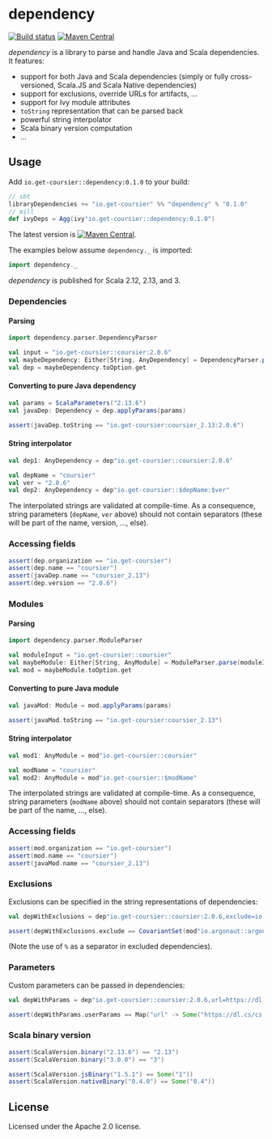 # dependency

[![Build status](https://github.com/coursier/dependency/workflows/CI/badge.svg)](https://github.com/coursier/dependency/actions?query=workflow%3ACI)
[![Maven Central](https://img.shields.io/maven-central/v/io.get-coursier/dependency_3.svg)](https://maven-badges.herokuapp.com/maven-central/io.get-coursier/dependency_3)

*dependency* is a library to parse and handle Java and Scala dependencies. It features:
- support for both Java and Scala dependencies (simply or fully cross-versioned, Scala.JS and Scala Native dependencies)
- support for exclusions, override URLs for artifacts, …
- support for Ivy module attributes
- `toString` representation that can be parsed back
- powerful string interpolator
- Scala binary version computation
- …

## Usage

Add `io.get-coursier::dependency:0.1.0` to your build:
```scala
// sbt
libraryDependencies += "io.get-coursier" %% "dependency" % "0.1.0"
// mill
def ivyDeps = Agg(ivy"io.get-coursier::dependency:0.1.0")
```

The latest version is [![Maven Central](https://img.shields.io/maven-central/v/io.get-coursier/dependency_3.svg)](https://maven-badges.herokuapp.com/maven-central/io.get-coursier/dependency_3).

The examples below assume `dependency._` is imported:
```scala mdoc
import dependency._
```

*dependency* is published for Scala 2.12, 2.13, and 3.

### Dependencies

#### Parsing

```scala mdoc
import dependency.parser.DependencyParser

val input = "io.get-coursier::coursier:2.0.6"
val maybeDependency: Either[String, AnyDependency] = DependencyParser.parse(input)
val dep = maybeDependency.toOption.get
```

#### Converting to pure Java dependency

```scala mdoc
val params = ScalaParameters("2.13.6")
val javaDep: Dependency = dep.applyParams(params)

assert(javaDep.toString == "io.get-coursier:coursier_2.13:2.0.6")
```

#### String interpolator

```scala mdoc
val dep1: AnyDependency = dep"io.get-coursier::coursier:2.0.6"

val depName = "coursier"
val ver = "2.0.6"
val dep2: AnyDependency = dep"io.get-coursier::$depName:$ver"
```

The interpolated strings are validated at compile-time. As a consequence, string parameters
(`depName`, `ver` above) should not contain separators (these will be part of the name, version, …,
else).

### Accessing fields

```scala mdoc
assert(dep.organization == "io.get-coursier")
assert(dep.name == "coursier")
assert(javaDep.name == "coursier_2.13")
assert(dep.version == "2.0.6")
```

### Modules

#### Parsing

```scala mdoc
import dependency.parser.ModuleParser

val moduleInput = "io.get-coursier::coursier"
val maybeModule: Either[String, AnyModule] = ModuleParser.parse(moduleInput)
val mod = maybeModule.toOption.get
```

#### Converting to pure Java module

```scala mdoc
val javaMod: Module = mod.applyParams(params)

assert(javaMod.toString == "io.get-coursier:coursier_2.13")
```

#### String interpolator

```scala mdoc
val mod1: AnyModule = mod"io.get-coursier::coursier"

val modName = "coursier"
val mod2: AnyModule = mod"io.get-coursier::$modName"
```

The interpolated strings are validated at compile-time. As a consequence, string parameters
(`modName` above) should not contain separators (these will be part of the name, …,
else).

### Accessing fields

```scala mdoc
assert(mod.organization == "io.get-coursier")
assert(mod.name == "coursier")
assert(javaMod.name == "coursier_2.13")
```

### Exclusions

Exclusions can be specified in the string representations of dependencies:
```scala mdoc
val depWithExclusions = dep"io.get-coursier::coursier:2.0.6,exclude=io.argonaut%%argonaut,exclude=org.fusesource.jansi%jansi"

assert(depWithExclusions.exclude == CovariantSet(mod"io.argonaut::argonaut", mod"org.fusesource.jansi:jansi"))
```

(Note the use of `%` as a separator in excluded dependencies).

### Parameters

Custom parameters can be passed in dependencies:
```scala mdoc
val depWithParams = dep"io.get-coursier::coursier:2.0.6,url=https://dl.cs/cs.jar,intransitive"

assert(depWithParams.userParams == Map("url" -> Some("https://dl.cs/cs.jar"), "intransitive" -> None))
```

### Scala binary version

```scala mdoc
assert(ScalaVersion.binary("2.13.6") == "2.13")
assert(ScalaVersion.binary("3.0.0") == "3")
```

```scala mdoc
assert(ScalaVersion.jsBinary("1.5.1") == Some("1"))
assert(ScalaVersion.nativeBinary("0.4.0") == Some("0.4"))
```

## License

Licensed under the Apache 2.0 license.
